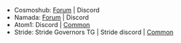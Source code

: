 - Cosmoshub: [Forum](https://forum.cosmos.network/) | Discord 
- Namada: [Forum](https://forum.namada.net/) | Discord
- Atom1: Discord | [Common](https://common.xyz/atomone/discussions?tab=overview)
- Stride: Stride Governors TG | Stride discord | [Common](https://common.xyz/stride/discussions)
